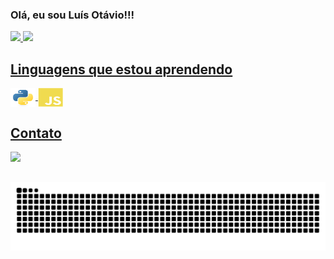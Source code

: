 ### Olá, eu sou Luís Otávio!!!
 <div>
  <a href="https://github.com/Luis-Otavio-Araujo">
  <img height="180em" src="https://github-readme-stats.vercel.app/api?username=Luis-Otavio-Araujo&show_icons=true&theme=gotham&include_all_commits=false&count_private=true"/>
  <img height="180em" src="https://github-readme-stats.vercel.app/api/top-langs/?username=Luis-Otavio-Araujo&layout=compact&langs_count=7&theme=gotham"/>

## 
## Linguagens que estou aprendendo

</div>
  
  <img align="center" alt="Luis-Python" height="30" width="40" src="https://raw.githubusercontent.com/devicons/devicon/master/icons/python/python-original.svg">

  <img align="center" alt="Luis-Js" height="30" width="40" src="https://raw.githubusercontent.com/devicons/devicon/master/icons/javascript/javascript-plain.svg">

##



<div>

  ## Contato

  <a href = "mailto:faraujoluisotavio7@gmail.com"><img src="https://img.shields.io/badge/-Gmail-%23333?style=for-the-badge&logo=gmail&logoColor=white" target="_blank"></a>
  
  ##

  ![Snake animation](https://github.com/Luis-Otavio-Araujo/Luis-Otavio-Araujo/blob/output/github-contribution-grid-snake.svg)

</div>